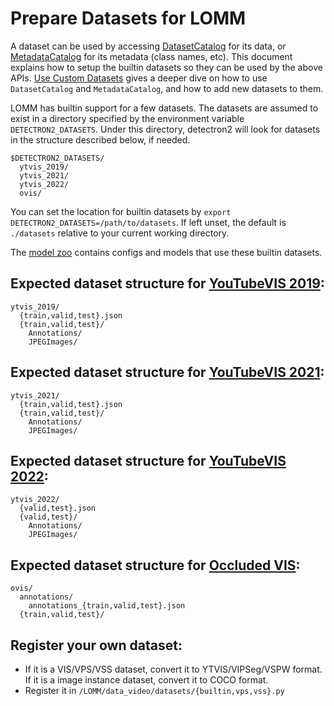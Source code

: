 # Prepare Datasets for LOMM

A dataset can be used by accessing [DatasetCatalog](https://detectron2.readthedocs.io/modules/data.html#detectron2.data.DatasetCatalog)
for its data, or [MetadataCatalog](https://detectron2.readthedocs.io/modules/data.html#detectron2.data.MetadataCatalog) for its metadata (class names, etc).
This document explains how to setup the builtin datasets so they can be used by the above APIs.
[Use Custom Datasets](https://detectron2.readthedocs.io/tutorials/datasets.html) gives a deeper dive on how to use `DatasetCatalog` and `MetadataCatalog`,
and how to add new datasets to them.

LOMM has builtin support for a few datasets.
The datasets are assumed to exist in a directory specified by the environment variable
`DETECTRON2_DATASETS`.
Under this directory, detectron2 will look for datasets in the structure described below, if needed.
```
$DETECTRON2_DATASETS/
  ytvis_2019/
  ytvis_2021/
  ytvis_2022/
  ovis/
```

You can set the location for builtin datasets by `export DETECTRON2_DATASETS=/path/to/datasets`.
If left unset, the default is `./datasets` relative to your current working directory.

The [model zoo](../MODEL_ZOO.md)
contains configs and models that use these builtin datasets.


## Expected dataset structure for [YouTubeVIS 2019](https://competitions.codalab.org/competitions/20128):

```
ytvis_2019/
  {train,valid,test}.json
  {train,valid,test}/
    Annotations/
    JPEGImages/
```

## Expected dataset structure for [YouTubeVIS 2021](https://competitions.codalab.org/competitions/28988):

```
ytvis_2021/
  {train,valid,test}.json
  {train,valid,test}/
    Annotations/
    JPEGImages/
```

## Expected dataset structure for [YouTubeVIS 2022](https://codalab.lisn.upsaclay.fr/competitions/3410):

```
ytvis_2022/
  {valid,test}.json
  {valid,test}/
    Annotations/
    JPEGImages/
```

## Expected dataset structure for [Occluded VIS](http://songbai.site/ovis/):

```
ovis/
  annotations/
    annotations_{train,valid,test}.json
  {train,valid,test}/
```


## Register your own dataset:

- If it is a VIS/VPS/VSS dataset, convert it to YTVIS/VIPSeg/VSPW format. If it is a image instance dataset, convert it to COCO format.
- Register it in `/LOMM/data_video/datasets/{builtin,vps,vss}.py`
